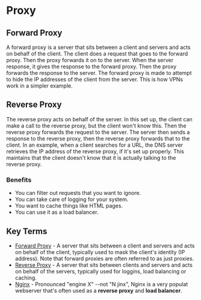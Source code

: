 # Proxy

## Forward Proxy
A forward proxy is a server that sits between a client and servers and acts on behalf of the client. The client does a request that goes to the forward proxy. Then the proxy forwards it on to the server. When the server response, it gives the response to the forward proxy. Then the proxy forwards the response to the server. The forward proxy is made to attempt to hide the IP addresses of the client from the server. This is how VPNs work in a simpler example.

## Reverse Proxy
The reverse proxy acts on behalf of the server. In this set up, the client can make a call to the reverse proxy, but the client won't know this. Then the reverse proxy forwards the request to the server. The server then sends a response to the reverse proxy, then the reverse proxy forwards that to the client. In an example, when a client searches for a URL, the DNS server retrieves the IP address of the reverse proxy, if it's set up properly. This maintains that the client doesn't know that it is actually talking to the reverse proxy.

### Benefits
 - You can filter out requests that you want to ignore.
 - You can take care of logging for your system.
 - You want to cache things like HTML pages.
 - You can use it as a load balancer.

## Key Terms
 - [Forward Proxy](glossary.md#forward-proxy) - A server that sits between a client and servers and acts on behalf of the client, typically used to mask the client's identity (IP address). Note that forward proxies are often referred to as just proxies.
 - [Reverse Proxy](glossary.md#reverse-proxy) - A server that sits between clients and servers and acts on behalf of the servers, typically used for loggins, load balancing or caching.
 - [Nginx](glossary.md#nginx) - Pronounced "engine X" --not "N jinx", Nginx is a very populat webserver that's often used as a **reverse proxy** and **load balancer**.

